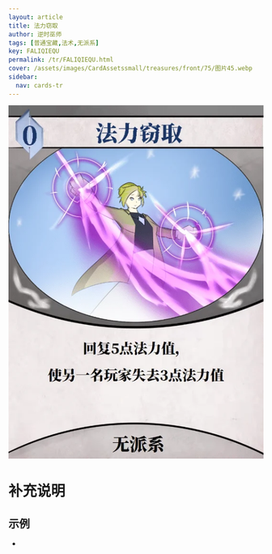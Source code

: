 ```yaml
---
layout: article
title: 法力窃取
author: 逆时巫师
tags: [普通宝藏,法术,无派系]
key: FALIQIEQU
permalink: /tr/FALIQIEQU.html
cover: /assets/images/CardAssetssmall/treasures/front/75/图片45.webp
sidebar:
  nav: cards-tr
---
```

![](/assets/images/CardAssets/treasures/front/75/图片45.webp)

# 补充说明



## 示例
* 